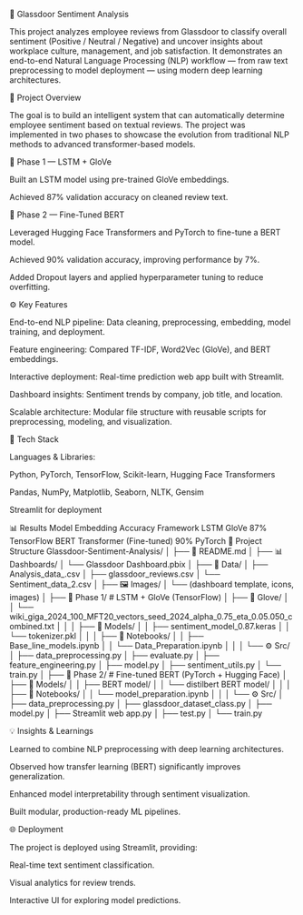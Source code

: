 🧠 Glassdoor Sentiment Analysis

This project analyzes employee reviews from Glassdoor to classify overall sentiment (Positive / Neutral / Negative) and uncover insights about workplace culture, management, and job satisfaction. It demonstrates an end-to-end Natural Language Processing (NLP) workflow — from raw text preprocessing to model deployment — using modern deep learning architectures.

🚀 Project Overview

The goal is to build an intelligent system that can automatically determine employee sentiment based on textual reviews.
The project was implemented in two phases to showcase the evolution from traditional NLP methods to advanced transformer-based models.

🔹 Phase 1 — LSTM + GloVe

Built an LSTM model using pre-trained GloVe embeddings.

Achieved 87% validation accuracy on cleaned review text.

🔹 Phase 2 — Fine-Tuned BERT

Leveraged Hugging Face Transformers and PyTorch to fine-tune a BERT model.

Achieved 90% validation accuracy, improving performance by 7%.

Added Dropout layers and applied hyperparameter tuning to reduce overfitting.

⚙️ Key Features

End-to-end NLP pipeline: Data cleaning, preprocessing, embedding, model training, and deployment.

Feature engineering: Compared TF-IDF, Word2Vec (GloVe), and BERT embeddings.

Interactive deployment: Real-time prediction web app built with Streamlit.

Dashboard insights: Sentiment trends by company, job title, and location.

Scalable architecture: Modular file structure with reusable scripts for preprocessing, modeling, and visualization.

🧩 Tech Stack

Languages & Libraries:

Python, PyTorch, TensorFlow, Scikit-learn, Hugging Face Transformers

Pandas, NumPy, Matplotlib, Seaborn, NLTK, Gensim

Streamlit for deployment

📊 Results
Model	Embedding	Accuracy	Framework
LSTM	GloVe	87%	TensorFlow
BERT	Transformer (Fine-tuned)	90%	PyTorch
📁 Project Structure
Glassdoor-Sentiment-Analysis/
│
├── 📄 README.md
│
├── 📊 Dashboards/
│   └── Glassdoor Dashboard.pbix
│
├── 📁 Data/
│   ├── Analysis_data_.csv
│   ├── glassdoor_reviews.csv
│   └── Sentiment_data_2.csv
│
├── 🖼️ Images/
│   └── (dashboard template, icons, images)
│
├── 🧩 Phase 1/                # LSTM + GloVe (TensorFlow)
│   ├── 📂 Glove/
│   │   └── wiki_giga_2024_100_MFT20_vectors_seed_2024_alpha_0.75_eta_0.05.050_combined.txt
│   │
│   ├── 📂 Models/
│   │   ├── sentiment_model_0.87.keras
│   │   └── tokenizer.pkl
│   │
│   ├── 📓 Notebooks/
│   │   ├── Base_line_models.ipynb
│   │   └── Data_Preparation.ipynb
│   │
│   └── ⚙️ Src/
│       ├── data_preprocessing.py
│       ├── evaluate.py
│       ├── feature_engineering.py
│       ├── model.py
│       ├── sentiment_utils.py
│       └── train.py
│
├── 🤖 Phase 2/                # Fine-tuned BERT (PyTorch + Hugging Face)
│   ├── 📂 Models/
│   │   ├── BERT model/
│   │   └── distilbert BERT model/
│   │
│   ├── 📓 Notebooks/
│   │   └── model_preparation.ipynb
│   │
│   └── ⚙️ Src/
│       ├── data_preprocessing.py
│       ├── glassdoor_dataset_class.py
│       ├── model.py
│       ├── Streamlit web app.py
│       ├── test.py
│       └── train.py

💡 Insights & Learnings

Learned to combine NLP preprocessing with deep learning architectures.

Observed how transfer learning (BERT) significantly improves generalization.

Enhanced model interpretability through sentiment visualization.

Built modular, production-ready ML pipelines.

🌐 Deployment

The project is deployed using Streamlit, providing:

Real-time text sentiment classification.

Visual analytics for review trends.

Interactive UI for exploring model predictions.